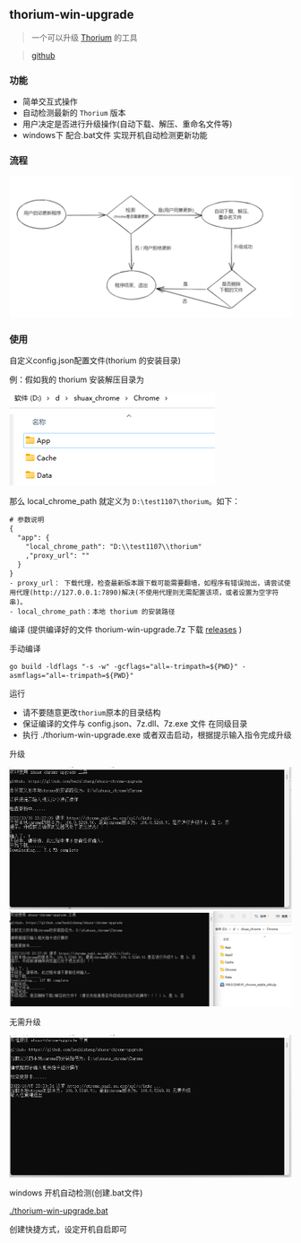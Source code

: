 ## thorium-win-upgrade

> 一个可以升级 [Thorium](https://thorium.rocks/)  的工具

> [github](https://github.com/hezhizheng/thorium-win-upgrade)

### 功能
- 简单交互式操作
- 自动检测最新的 `Thorium` 版本
- 用户决定是否进行升级操作(自动下载、解压、重命名文件等)
- windows下 配合.bat文件 实现开机自动检测更新功能

### 流程
![free-pic](./images/1.png)


### 使用
自定义config.json配置文件(thorium 的安装目录)

例：假如我的 thorium 安装解压目录为

![free-pic](./images/2.png)

那么 local_chrome_path 就定义为 `D:\test1107\thorium`。如下：
```
# 参数说明
{
  "app": {
    "local_chrome_path": "D:\\test1107\\thorium"
    ,"proxy_url": ""
  }
}
- proxy_url： 下载代理，检查最新版本跟下载可能需要翻墙，如程序有错误抛出，请尝试使用代理(http://127.0.0.1:7890)解决(不使用代理则无需配置该项，或者设置为空字符串)。
- local_chrome_path：本地 thorium 的安装路径
```

编译 (提供编译好的文件 thorium-win-upgrade.7z
下载 [releases](https://github.com/hezhizheng/thorium-win-upgrade/releases) )

手动编译
```
go build -ldflags "-s -w" -gcflags="all=-trimpath=${PWD}" -asmflags="all=-trimpath=${PWD}"
```

运行
- 请不要随意更改`thorium`原本的目录结构
- 保证编译的文件与 config.json、7z.dll、7z.exe 文件 在同级目录
- 执行 ./thorium-win-upgrade.exe 或者双击启动，根据提示输入指令完成升级

升级

![free-pic](./images/4.png)
![free-pic](./images/6.png)


无需升级

![free-pic](./images/3.png)

windows 开机自动检测(创建.bat文件)

[./thorium-win-upgrade.bat](./thorium-win-upgrade.bat)

创建快捷方式，设定开机自启即可